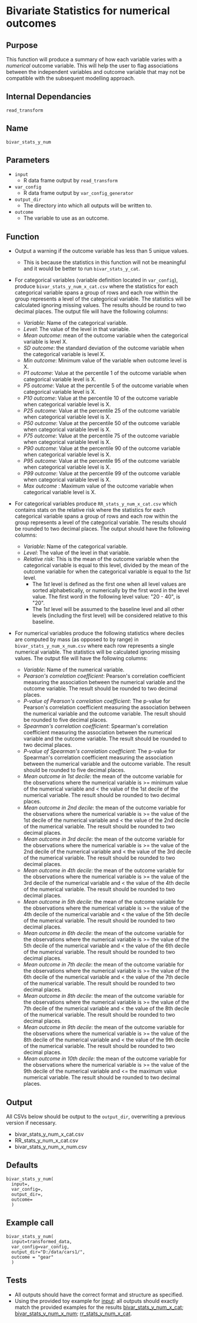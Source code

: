 # Bivariate Statistics for numerical outcomes

## Purpose
This function will produce a summary of how each variable varies with a _numerical_ outcome variable. This will help the user to flag associations between the independent variables and outcome variable that may not be compatible with the subsequent modelling approach.

## Internal Dependancies
`read_transform`

## Name
`bivar_stats_y_num`

## Parameters
* `input`
  * R data frame output by `read_transform`
* `var_config`
  * R data frame output by `var_config_generator`
* `output_dir`
  * The directory into which all outputs will be written to.
* `outcome`
  * The variable to use as an outcome.

## Function
* Output a warning if the outcome variable has less than 5 unique values.
  * This is because the statistics in this function will not be meaningful and it would be better to run `bivar_stats_y_cat`.
* For categorical variables (variable definition located in `var_config`), produce `bivar_stats_y_num_x_cat.csv` where the statistics for each categorical variable spans a group of rows and each row within the group represents a level of the categorical variable. The statistics will be calculated ignoring missing values. The results should be round to two decimal places. The output file will have the following columns:
  * _Variable_: Name of the categorical variable.
  * _Level_: The value of the level in that variable.
  * _Mean outcome_: mean of the outcome variable when the categorical variable is level X.
  * _SD outcome_: the standard deviation of the outcome variable when the categorical variable is level X.
  * _Min outcome_: Minimum value of the variable when outcome level is X.
  * _P1 outcome_: Value at the percentile 1 of the outcome variable when categorical variable level is X.
  * _P5 outcome_: Value at the percentile 5 of the outcome variable when categorical variable level is X.
  * _P10 outcome_: Value at the percentile 10 of the outcome variable when categorical variable level is X.
  * _P25 outcome_: Value at the percentile 25 of the outcome variable when categorical variable level is X.
  * _P50 outcome_: Value at the percentile 50 of the outcome variable when categorical variable level is X.
  * _P75 outcome_: Value at the percentile 75 of the outcome variable when categorical variable level is X.
  * _P90 outcome_: Value at the percentile 90 of the outcome variable when categorical variable level is X.
  * _P95 outcome_: Value at the percentile 95 of the outcome variable when categorical variable level is X.
  * _P99 outcome_: Value at the percentile 99 of the outcome variable when categorical variable level is X.
  * _Max outcome_ : Maximum value of the outcome variable when categorical variable level is X.

* For categorical variables produce `RR_stats_y_num_x_cat.csv` which contains stats on the relative risk where the statistics for each categorical variable spans a group of rows and each row within the group represents a level of the categorical variable. The results should be rounded to two decimal places. The output should have the following columns:
  * _Variable_: Name of the categorical variable.
  * _Level_: The value of the level in that variable.
  * _Relative risk_: This is the mean of the outcome variable when the categorical variable is equal to this level, divided by the mean of the outcome variable for when the categorical variable is equal to the _1st_ level.
    * The _1st_ level is defined as the first one when all level values are sorted alphabetically, or numerically by the first word in the level value. The first word in the following level value: "20 - 40", is "20".
    * The _1st_ level will be assumed to the baseline level and all other levels (including the first level) will be considered relative to this baseline.

* For numerical variables produce the following statistics where deciles are computed by mass (as opposed to by range) in `bivar_stats_y_num_x_num.csv` where each row represents a single numerical variable.  The statistics will be calculated ignoring missing values. The output file will have the following columns:
  * _Variable_: Name of the numerical variable.
  * _Pearson's correlation coefficient_: Pearson's correlation coefficient measuring the association between the numerical variable and the outcome variable. The result should be rounded to two decimal places.
  * _P-value of Pearson's correlation coefficient_: The p-value for Pearson's correlation coefficient measuring the association between the numerical variable and the outcome variable. The result should be rounded to five decimal places.
  * _Spearman's correlation coefficient_: Spearman's correlation coefficient measuring the association between the numerical variable and the outcome variable. The result should be rounded to two decimal places.
  * _P-value of Spearman's correlation coefficient_: The p-value for Spearman's correlation coefficient measuring the association between the numerical variable and the outcome variable. The result should be rounded to five decimal places.
  * _Mean outcome in 1st decile_: the mean of the outcome variable for the observations where the numerical variable is >= minimum value of the numerical variable and < the value of the 1st decile of the numerical variable. The result should be rounded to two decimal places.
  * _Mean outcome in 2nd decile_: the mean of the outcome variable for the observations where the numerical variable is >= the value of the 1st decile of the numerical variable  and < the value of the 2nd decile of the numerical variable. The result should be rounded to two decimal places.
  * _Mean outcome in 3rd decile_: the mean of the outcome variable for the observations where the numerical variable is >= the value of the 2nd decile of the numerical variable  and < the value of the 3rd decile of the numerical variable. The result should be rounded to two decimal places.
  * _Mean outcome in 4th decile_: the mean of the outcome variable for the observations where the numerical variable is >= the value of the 3rd decile of the numerical variable  and < the value of the 4th decile of the numerical variable. The result should be rounded to two decimal places.
  * _Mean outcome in 5th decile_: the mean of the outcome variable for the observations where the numerical variable is >= the value of the 4th decile of the numerical variable  and < the value of the 5th decile of the numerical variable. The result should be rounded to two decimal places.
  * _Mean outcome in 6th decile_: the mean of the outcome variable for the observations where the numerical variable is >= the value of the 5th decile of the numerical variable  and < the value of the 6th decile of the numerical variable. The result should be rounded to two decimal places.
  * _Mean outcome in 7th decile_: the mean of the outcome variable for the observations where the numerical variable is >= the value of the 6th decile of the numerical variable  and < the value of the 7th decile of the numerical variable. The result should be rounded to two decimal places.
  * _Mean outcome in 8th decile_: the mean of the outcome variable for the observations where the numerical variable is >= the value of the 7th decile of the numerical variable  and < the value of the 8th decile of the numerical variable. The result should be rounded to two decimal places.
  * _Mean outcome in 9th decile_: the mean of the outcome variable for the observations where the numerical variable is >= the value of the 8th decile of the numerical variable  and < the value of the 9th decile of the numerical variable. The result should be rounded to two decimal places.
  * _Mean outcome in 10th decile_:  the mean of the outcome variable for the observations where the numerical variable is >= the value of the 9th decile of the numerical variable  and <= the maximum value numerical variable. The result should be rounded to two decimal places.

## Output
All CSVs below should be output to the `output_dir`, overwriting a previous version if necessary.
* bivar_stats_y_num_x_cat.csv
* RR_stats_y_num_x_cat.csv
* bivar_stats_y_num_x_num.csv

## Defaults
```
bivar_stats_y_num(
  input=,
  var_config=,
  output_dir=,
  outcome=
  )  
```

## Example call
```
bivar_stats_y_num(
  input=transformed_data,
  var_config=var_config,
  output_dir="D:/data/cars1/",
  outcome = "gear"
  )  
```

## Tests
* All outputs should have the correct format and structure as specified.
* Using the provided toy example for [input](./example_data/mtcars.csv): all outputs should exactly match the provided examples for the results [bivar_stats_y_num_x_cat](./example_output_csvs/bivar_stats_y_num_x_cat.csv);
[bivar_stats_y_num_x_num](./example_output_csvs/bivar_stats_y_num_x_num.csv);
[rr_stats_y_num_x_cat](./example_output_csvs/rr_stats_y_num_x_cat.csv).
